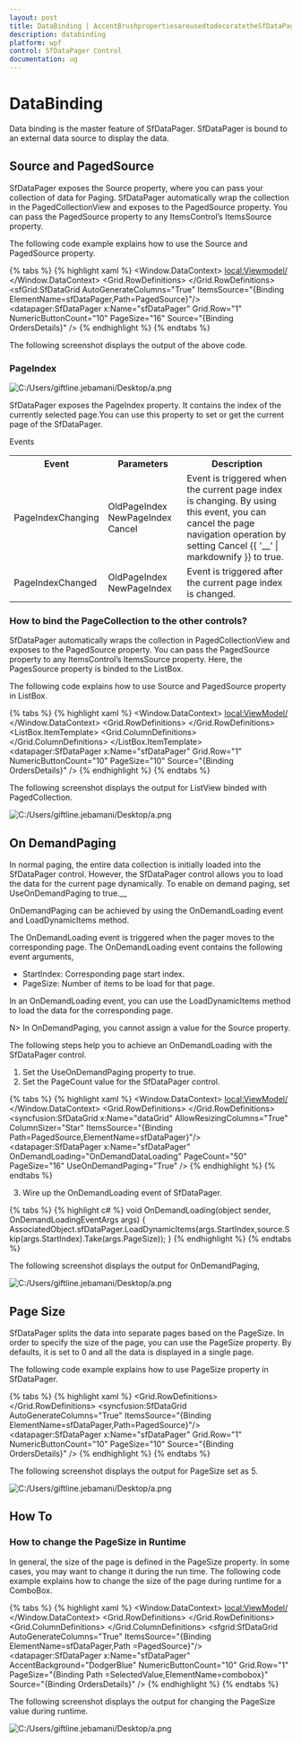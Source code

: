 ```yaml
---
layout: post
title: DataBinding | AccentBrushpropertiesareusedtodecoratetheSfDataPagercontrolwithasolidcolor.TherearetwoAccentBrushpropertiesintheSfDataPager | wpf | Syncfusion
description: databinding
platform: wpf
control: SfDataPager Control
documentation: ug
---
```


# DataBinding


Data binding is the master feature of SfDataPager. SfDataPager is bound to an external data source to display the data. 

## Source and PagedSource

SfDataPager exposes the Source property, where you can pass your collection of data for Paging. SfDataPager automatically wrap the collection in the PagedCollectionView and exposes to the PagedSource property. You can pass the PagedSource property to any ItemsControl’s ItemsSource property.

The following code example explains how to use the Source and PagedSource property.

{% tabs %}
{% highlight xaml %}
<Window.DataContext>
    <local:Viewmodel/>
</Window.DataContext>
<Grid>
    <Grid.RowDefinitions>
        <RowDefinition Height="*" />
        <RowDefinition Height="Auto" />
    </Grid.RowDefinitions>
    <sfGrid:SfDataGrid AutoGenerateColumns="True" 
                       ItemsSource="{Binding ElementName=sfDataPager,Path=PagedSource}"/>
    <datapager:SfDataPager x:Name="sfDataPager" 
                           Grid.Row="1"
                           NumericButtonCount="10"
                           PageSize="16" 
                           Source="{Binding OrdersDetails}" />
</Grid>
{% endhighlight %}
{% endtabs %}

The following screenshot displays the output of the above code.

### PageIndex

![C:/Users/giftline.jebamani/Desktop/a.png](Features_images/Features_img1.png)

SfDataPager exposes the PageIndex property. It contains the index of the currently selected page.You can use this property to set or get the current page of the SfDataPager. 

Events

<table>
<tr>
<th>
Event</th><th>
Parameters</th><th>
Description</th></tr>
<tr>
<td>
PageIndexChanging</td><td>
 OldPageIndex  NewPageIndex Cancel</td><td>
Event is triggered when the current page index is changing. By using this event, you can cancel the page navigation operation by setting Cancel {{ '__' | markdownify }} to true.</td></tr>
<tr>
<td>
PageIndexChanged</td><td>
 OldPageIndex NewPageIndex</td><td>
Event is triggered after the current page index is changed.</td></tr>
</table>

### How to bind the PageCollection to the other controls?

SfDataPager automatically wraps the collection in PagedCollectionView and exposes to the PagedSource property. You can pass the PagedSource property to any ItemsControl’s ItemsSource property. Here, the PagesSource property is binded to the ListBox.

The following code explains how to use Source and PagedSource property in ListBox.

{% tabs %}
{% highlight xaml %}
<Window.DataContext>
    <local:ViewModel/>
</Window.DataContext>
<Grid>
    <Grid.RowDefinitions>
        <RowDefinition Height="*" />
        <RowDefinition Height="Auto" />
    </Grid.RowDefinitions>
    <ListBox ItemsSource="{Binding ElementName=sfDataPager,Path=PagedSource}">
        <ListBox.ItemTemplate>
            <DataTemplate>
                <Grid>
                    <Grid.ColumnDefinitions>
                        <ColumnDefinition Width="*"/>
                        <ColumnDefinition Width="*"/>
                        <ColumnDefinition Width="*"/>
                        <ColumnDefinition Width="*"/>
                        <ColumnDefinition Width="*"/>
                        <ColumnDefinition Width="*"/>
                    </Grid.ColumnDefinitions>
                    <TextBlock Text="{Binding Data.OrderID}" Grid.Column="0"/>
                    <TextBlock Text="{Binding Data.CustomerName}" Grid.Column="1"/>
                    <TextBlock Text="{Binding Data.Country}" Grid.Column="2"/>
                    <TextBlock Text="{Binding Data.CustomerID}" Grid.Column="3"/>
                    <TextBlock Text="{Binding Data.ShipCity}" Grid.Column="4"/>
                </Grid>
            </DataTemplate>
        </ListBox.ItemTemplate>
    </ListBox>
    <datapager:SfDataPager x:Name="sfDataPager" 
                           Grid.Row="1"
                           NumericButtonCount="10"
                           PageSize="10" 
                           Source="{Binding OrdersDetails}" />
</Grid>
{% endhighlight %}
{% endtabs %}

The following screenshot displays the output for ListView binded with PagedCollection.

![C:/Users/giftline.jebamani/Desktop/a.png](Features_images/Features_img2.png)

## On DemandPaging

In normal paging, the entire data collection is initially loaded into the SfDataPager control. However, the SfDataPager control allows you to load the data for the current page dynamically. To enable on demand paging, set UseOnDemandPaging to true.__

OnDemandPaging can be achieved by using the OnDemandLoading event and LoadDynamicItems method.

The OnDemandLoading event is triggered when the pager moves to the corresponding page. The OnDemandLoading event contains the following event arguments,

* StartIndex: Corresponding page start index.
* PageSize: Number of items to be load for that page.

In an OnDemandLoading event, you can use the LoadDynamicItems method to load the data for the corresponding page.

N> In OnDemandPaging, you cannot assign a value for the Source property.

The following steps help you to achieve an OnDemandLoading with the SfDataPager control.

1. Set the UseOnDemandPaging property to true.
2. Set the PageCount value for the SfDataPager control.

{% tabs %}
{% highlight xaml %}
<Window.DataContext>
    <local:ViewModel/>
</Window.DataContext>
<Grid>
    <Grid.RowDefinitions>
        <RowDefinition Height="*" />
        <RowDefinition Height="Auto" />
    </Grid.RowDefinitions>
    <syncfusion:SfDataGrid x:Name="dataGrid"
                           AllowResizingColumns="True"
                           ColumnSizer="Star"
                           ItemsSource="{Binding Path=PagedSource,ElementName=sfDataPager}"/>
    <datapager:SfDataPager x:Name="sfDataPager" 
                           OnDemandLoading="OnDemandDataLoading" 
                           PageCount="50"
                           PageSize="16" 
                           UseOnDemandPaging="True" />
</Grid>
{% endhighlight %}
{% endtabs %}

3. Wire up the OnDemandLoading event of SfDataPager.

{% tabs %}
{% highlight c# %}
void OnDemandLoading(object sender, OnDemandLoadingEventArgs args)
{
    AssociatedObject.sfDataPager.LoadDynamicItems(args.StartIndex,source.Skip(args.StartIndex).Take(args.PageSize));
}
{% endhighlight %}
{% endtabs %}

The following screenshot displays the output for OnDemandPaging,

![C:/Users/giftline.jebamani/Desktop/a.png](Features_images/Features_img3.png)


## Page Size

SfDataPager splits the data into separate pages based on the PageSize. In order to specify the size of the page, you can use the PageSize property. By defaults, it is set to 0 and all the data is displayed in a single page.

The following code example explains how to use PageSize property in SfDataPager.

{% tabs %}
{% highlight xaml %}
<Grid>
    <Grid.RowDefinitions>
        <RowDefinition Height="*" />
        <RowDefinition Height="Auto" />
    </Grid.RowDefinitions>
    <syncfusion:SfDataGrid AutoGenerateColumns="True" 
                           ItemsSource="{Binding ElementName=sfDataPager,Path=PagedSource}"/>
    <datapager:SfDataPager x:Name="sfDataPager" 
						   Grid.Row="1"
						   NumericButtonCount="10"
						   PageSize="10" 
						   Source="{Binding OrdersDetails}" />
</Grid>
{% endhighlight %}
{% endtabs %}

The following screenshot displays the output for PageSize set as 5.

![C:/Users/giftline.jebamani/Desktop/a.png](Features_images/Features_img4.png)

## How To

### How to change the PageSize in Runtime

In general, the size of the page is defined in the PageSize property. In some cases, you may want to change it during the run time. The following code example explains how to change the size of the page during runtime for a ComboBox.

{% tabs %}
{% highlight xaml %}
<Window.DataContext>
    <local:ViewModel/>
</Window.DataContext>
<Grid>
    <Grid.RowDefinitions>
        <RowDefinition Height="*" />
        <RowDefinition Height="Auto" />
    </Grid.RowDefinitions>
    <Grid.ColumnDefinitions>
        <ColumnDefinition Width="*" />
        <ColumnDefinition Width="Auto" />
    </Grid.ColumnDefinitions>
    <StackPanel Grid.Column="1" Grid.Row="1" Height="20" Margin="3,0" Orientation="Horizontal">
        <ComboBox Name="combobox"  SelectedIndex="0" ItemsSource="{Binding ComboBoxitem}" />
    </StackPanel>
    <sfgrid:SfDataGrid AutoGenerateColumns="True" 
                       ItemsSource="{Binding ElementName=sfDataPager,Path =PagedSource}"/>
    <datapager:SfDataPager x:Name="sfDataPager" 
                           AccentBackground="DodgerBlue"
                           NumericButtonCount="10"
                           Grid.Row="1"
                           PageSize="{Binding Path =SelectedValue,ElementName=combobox}"
                           Source="{Binding OrdersDetails}" />
</Grid>
{% endhighlight %}
{% endtabs %}

The following screenshot displays the output for changing the PageSize value during runtime. 

![C:/Users/giftline.jebamani/Desktop/a.png](Features_images/Features_img5.png)

